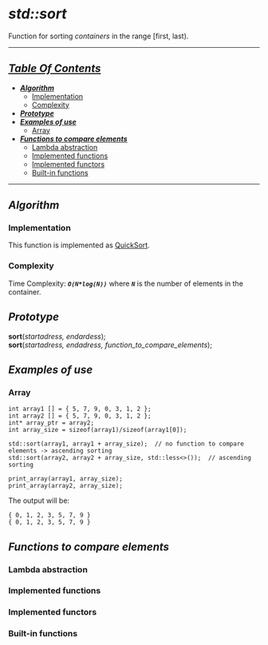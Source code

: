# ___std::sort___
Function for sorting _containers_ in the range \[first, last\).  


---  
## *[Table Of Contents](#table-of-contents)*
   - *__[Algorithm](#algorithm)__*  
      - [Implementation](#implementation)  
      - [Complexity](#complexity)   
   - *__[Prototype](#prototype)__*  
   - *__[Examples of use](#examples-of-use)__*   
      - [Array](#array)  
   - *__[Functions to compare elements](#functions-to-compare-elements)__*   
      - [Lambda abstraction](#lambda-abstraction)        
      - [Implemented functions](#implemented-functions)  
      - [Implemented functors](#implemented-functors)  
      - [Built-in functions](#built-in-functions)  
   
---  

## ___Algorithm___

### Implementation
This function is implemented as [QuickSort](https://www.geeksforgeeks.org/quick-sort/).  

### Complexity
Time Complexity: *__`O(N*log(N))`__* where *__`N`__* is the number of elements in the container.

## ___Prototype___  

**sort**(*startadress, endardess*);  
**sort**(*startadress, endadress, function_to_compare_elements*);  

## ___Examples of use___
### Array 
```
int array1 [] = { 5, 7, 9, 0, 3, 1, 2 };  
int array2 [] = { 5, 7, 9, 0, 3, 1, 2 };  
int* array_ptr = array2;
int array_size = sizeof(array1)/sizeof(array1[0]);

std::sort(array1, array1 + array_size);  // no function to compare elements -> ascending sorting
std::sort(array2, array2 + array_size, std::less<>());  // ascending sorting

print_array(array1, array_size);
print_array(array2, array_size);
```
The output will be:  
```
{ 0, 1, 2, 3, 5, 7, 9 }
{ 0, 1, 2, 3, 5, 7, 9 }
```
## ___Functions to compare elements___
### Lambda abstraction
### Implemented functions
### Implemented functors
### Built-in functions
